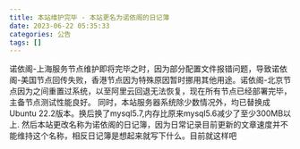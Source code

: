 ```yaml
---
title: 本站维护完毕 - 本站更名为诺依阁的日记簿
date: 2023-06-22 05:35:33
categories: 公告
tags: []
---
```

诺依阁-上海服务节点维护即将完毕之时，因为部分配置文件报错问题，导致诺依阁-美国节点回传失败，香港节点因为特殊原因暂时挪用其他用途。诺依阁-北京节点因为之间重置过系统，以至阿里云回退无法恢复，现在所有节点已经部署完毕，主备节点测试性能良好。
同时，本站服务器系统除少数情况外，均已替换成Ubuntu 22.2版本。换后换了mysql5.7,内存比原来mysql5.6减少了至少300MB以上.
然后本站更改名称为诺依阁的日记簿，因为日常记录目前更新的文章速度并不能维持这个名称，相反日记簿是想起来就写下什么。目前就这样吧